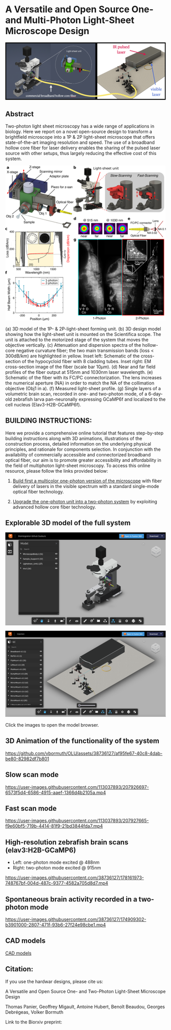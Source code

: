 # A Versatile and Open Source One- and Multi-Photon Light-Sheet Microscope Design

![Setup](Figures/Setup.png)


<!---  # An Open Source 1P and 2P miniDSPIM with broadband fiber-based laser delivery    --->

<!---  https://github.com/vbormuth/OLU/assets/38736127/c6768a30-e7fc-4b7b-ad6b-9d91b2c9e9b4    --->

## Abstract
Two-photon light sheet microscopy has a wide range of applications in biology. Here we report on a novel open-source design to transform a brightfield microscope into a 1P \& 2P light-sheet microscope that offers state-of-the-art imaging resolution and speed. The use of a broadband hollow core fiber for laser delivery enables the sharing of the pulsed laser source with other setups, thus largely reducing the effective cost of this system. 

![CompilationFigure](Figures/CompilationFigure.png)

(a) 3D model of the 1P- \& 2P-light-sheet forming unit. (b) 3D design model showing how the light-sheet unit is mounted on the Scientifica scope. The unit is attached to the motorized stage of the system that moves the objective vertically. (c) Attenuation and dispersion spectra of the hollow-core negative curvature fiber; the two main transmission bands (loss $<$ 300dB/km) are highlighted in yellow. Inset left: Schematic of the cross-section of the hypocycloid fiber with 8 cladding tubes. Inset right: EM cross-section image of the fiber (scale bar $10\mu m$). (d) Near and far field profiles of the fiber output at 515nm and 1030nm laser wavelength. (e) Schematic of the fiber with its FC/PC connectorization. The lens increases the numerical aperture (NA) in order to match the NA of the collimation objective (Obj1 in a). (f) Measured light-sheet profile. (g) Single layers of a volumetric brain scan, recorded in one- and two-photon mode, of a 6-day-old zebrafish larva pan-neuronally expressing GCaMP6f and localized to the cell nucleus (Elav3-H2B-GCaMP6f).



## BUILDING INSTRUCTIONS:

Here we provide a comprehensive online tutorial that features step-by-step building instructions along with 3D animations, illustrations of the construction process, detailed information on the underlying physical principles, and rationale for components selection. In conjunction with the availability of commercially accessible and connectorized broadband optical fiber, our aim is to promote greater accessibility and affordability in the field of multiphoton light-sheet microscopy. To access this online resource, please follow the links provided below: 

1. [Build first a multicolor one-photon version of the microscope](1P_Multicolor_System.md) with fiber delivery of lasers in the visible spectrum with a standard single-mode optical fiber technology.

2. [Upgrade the one-photon unit into a two-photon system](2P-Upgrade.md) by exploiting advanced hollow core fiber technology.



## Explorable 3D model of the full system

[<img width="600" alt="FullSystem_3D-Model" src="Figures/FullSystem_3D-Model.png">](https://a360.co/41PexBK)

[<img width="600" alt="2P_laser_injection_3D-Model" src="Figures/2P_laser_injection_3D-Model.png">](https://a360.co/3JVrDGn)




Click the images to open the model browser.

## 3D Animation of the functionality of the system

https://github.com/vbormuth/OLU/assets/38736127/af95fe67-40c8-4dab-be80-82982df7b801

## Slow scan mode

https://user-images.githubusercontent.com/113037893/207926697-6573f5d4-6586-4915-aaef-1366d4b2105a.mp4

## Fast scan mode

https://user-images.githubusercontent.com/113037893/207927665-f9e60bf5-719b-4414-81f9-21bd3844fda7.mp4

## High-resolution zebrafish brain scans (elav3:H2B-GCaMP6)

* Left: one-photon mode excited @ 488nm
* Right:  two-photon mode excited @ 915nm

https://user-images.githubusercontent.com/38736127/178161973-748767bf-004d-487c-9377-4582a705d8d7.mp4


## Spontaneous brain activity recorded in a two-photon mode



https://user-images.githubusercontent.com/38736127/174909302-b3901000-2807-471f-93b6-27f24e98cbe1.mp4




## CAD models

[CAD models](CAD_models)



## Citation:

If you use the hardwar designs, please cite us:

A Versatile and Open Source One- and Two-Photon Light-Sheet Microscope Design

Thomas Panier, Geoffrey Migault, Antoine Hubert, Benoît Beaudou, Georges Debrégeas, Volker Bormuth

Link to the Biorxiv preprint: 

